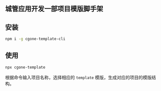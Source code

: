 ## 城管应用开发一部项目模版脚手架

## 安装

```sh
npm i -g cgone-template-cli
```

## 使用

```sh
npx cgone-template
```

根据命令输入项目名称，选择相应的 `template` 模版，生成对应的项目的模版结构。